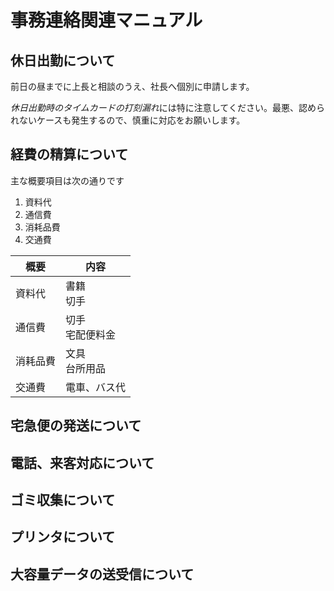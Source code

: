 # 事務連絡関連マニュアル
## 休日出勤について
前日の昼までに上長と相談のうえ、社長へ個別に申請します。

*休日出勤時のタイムカードの打刻漏れ*には特に注意してください。最悪、認められないケースも発生するので、慎重に対応をお願いします。
## 経費の精算について
主な概要項目は次の通りです
1. 資料代
1. 通信費
1. 消耗品費
1. 交通費

|概要|内容
|--|--
|資料代|書籍<br>切手
|通信費|切手<br>宅配便料金
|消耗品費|文具<br>台所用品
|交通費|電車、バス代|

## 宅急便の発送について
## 電話、来客対応について
## ゴミ収集について
## プリンタについて
## 大容量データの送受信について